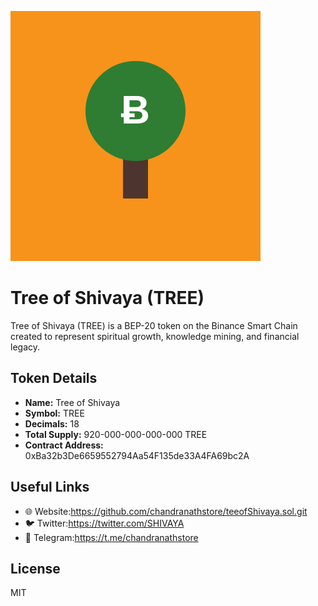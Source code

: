 ![Token Logo](token-logo.svg)
# Tree of Shivaya (TREE)

Tree of Shivaya (TREE) is a BEP-20 token on the Binance Smart Chain created to represent spiritual growth, knowledge mining, and financial legacy.

## Token Details
- **Name:** Tree of Shivaya
- **Symbol:** TREE
- **Decimals:** 18
- **Total Supply:** 920-000-000-000-000 TREE
- **Contract Address:** 0xBa32b3De6659552794Aa54F135de33A4FA69bc2A

## Useful Links
- 🌐 Website:https://github.com/chandranathstore/teeofShivaya.sol.git 
- 🐦 Twitter:https://twitter.com/SHIVAYA
- 💬 Telegram:https://t.me/chandranathstore

## License
MIT
